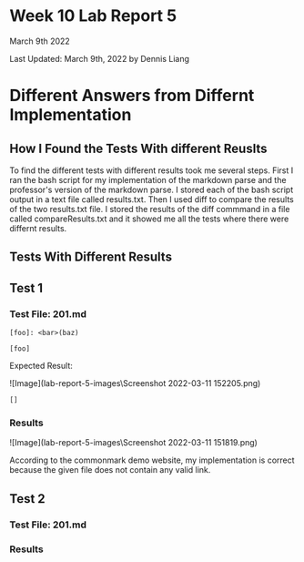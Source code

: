 # Week 10 Lab Report 5
March 9th 2022

Last Updated: March 9th, 2022 by Dennis Liang

# Different Answers from Differnt Implementation

## How I Found the Tests With different Reuslts

To find the different tests with different results took me several steps.
First I ran the bash script for my implementation of the markdown parse
and the professor's version of the markdown parse. I stored each of the bash 
script output in a text file called results.txt. Then I used diff to compare
the results of the two results.txt file. I stored  the results of the diff
commmand in a file called compareResults.txt and it showed me all the
tests where there were differnt results.

## Tests With Different Results

## Test 1
### Test File: 201.md
```
[foo]: <bar>(baz)

[foo]
```

Expected Result:

![Image](lab-report-5-images\Screenshot 2022-03-11 152205.png)

```
[]
```

### Results
![Image](lab-report-5-images\Screenshot 2022-03-11 151819.png)

According to the commonmark demo website, my implementation is correct because
the given file does not contain any valid link.


## Test 2

### Test File: 201.md

### Results